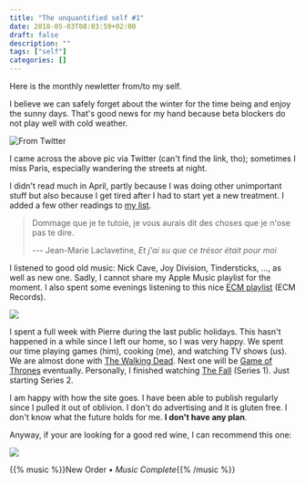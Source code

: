 ```yaml
---
title: "The unquantified self #1"
date: 2018-05-03T08:03:59+02:00
draft: false
description: ""
tags: ["self"]
categories: []
---
```


Here is the monthly newletter from/to my self.

<!--more-->

I believe we can safely forget about the winter for the time being and enjoy the sunny days. That's good news for my hand because beta blockers do not play well with cold weather.

![From Twitter](/img/0176.jpg)

I came across the above pic via Twitter (can't find the link, tho); sometimes I miss Paris, especially wandering the streets at night.
 
I didn't read much in April, partly because I was doing other unimportant stuff but also because I get tired after I had to start yet a new treatment. I added a few other readings to [my list](/files/books.txt).

> Dommage que je te tutoie, je vous aurais dit des choses que je n'ose pas te dire.
>
> --- Jean-Marie Laclavetine, *Et j'ai su que ce trésor était pour moi*

I listened to good old music: Nick Cave, Joy Division, Tindersticks, ..., as well as new one. Sadly, I cannot share my Apple Music playlist for the moment. I also spent some evenings listening to this nice [ECM playlist](https://itunes.apple.com/us/playlist/ecm/pl.5a9326f0f5da47059b21850add4d145b) (ECM Records).

![](/img/2018-05-03-21-31-27.png)

I spent a full week with Pierre during the last public holidays. This hasn't happened in a while since I left our home, so I was very happy. We spent our time playing games (him), cooking (me), and watching TV shows (us). We are almost done with [The Walking Dead](https://en.wikipedia.org/wiki/The_Walking_Dead_(TV_series)). Next one will be [Game of Thrones](https://en.wikipedia.org/wiki/Game_of_Thrones) eventually. Personally, I finished watching [The Fall](https://en.wikipedia.org/wiki/The_Fall_(TV_series)) (Series 1). Just starting Series 2.

I am happy with how the site goes. I have been able to publish regularly since I pulled it out of oblivion. I don't do advertising and it is gluten free. I don't know what the future holds for me. **I don't have any plan**. 

Anyway, if your are looking for a good red wine, I can recommend this one:

![](/img/0020.jpg)

{{% music %}}New Order • *Music Complete*{{% /music %}}
